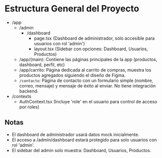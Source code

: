 # Estructura General del Proyecto

- /app
  - /admin
    - /dashboard
      - page.tsx (Dashboard de administrador, solo accesible para usuarios con rol 'admin')
      - layout.tsx (Sidebar con opciones: Dashboard, Usuarios, Productos)
  - /app/(main): Contiene las páginas principales de la app (productos, dashboard, perfil, etc)
  - /app/carrito: Página dedicada al carrito de compras, muestra los productos agregados siguiendo el diseño de Figma.
  - `/contacto`: Página de contacto con un formulario simple (nombre, correo, mensaje) y mensaje de éxito al enviar. No tiene integración backend.
- /contexts
  - AuthContext.tsx (Incluye 'role' en el usuario para control de acceso por roles)

## Notas
- El dashboard de administrador usará datos mock inicialmente.
- El acceso a /admin/dashboard estará protegido para solo usuarios con rol 'admin'.
- El sidebar del admin solo muestra: Dashboard, Usuarios, Productos. 